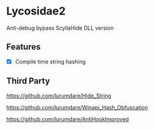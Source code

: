 # Lycosidae2

Anti-debug bypass ScyllaHide 
DLL version

## Features

- [x] Compile time string hashing

## Third Party

https://github.com/lurumdare/Hide_String

https://github.com/lurumdare/Winapi_Hash_Obfuscation

https://github.com/lurumdare/AntiHookImproved
